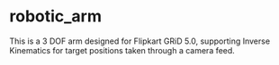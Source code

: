 # robotic_arm
This is a 3 DOF arm designed for Flipkart GRiD 5.0, supporting Inverse Kinematics for target positions taken through a camera feed.

